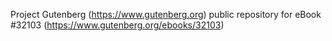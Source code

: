Project Gutenberg (https://www.gutenberg.org) public repository for eBook #32103 (https://www.gutenberg.org/ebooks/32103)
